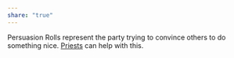 ```yaml
---
share: "true"
---
```



Persuasion Rolls represent the party trying to convince others to do something nice. [Priests](Priests.md) can help with this.